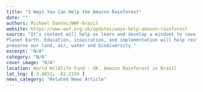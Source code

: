 ```yaml
---
title: "3 Ways You Can Help the Amazon Rainforest"
date: ""
authors: Michael Dantes/WWF-Brazil
website: https://www.wwf.org.uk/updates/ways-help-amazon-rainforest
source: "It’s content will help us learn and develop a mindset to save Our
Planet Earth. Education, inspiration, and implementation will help restore, conserve, and
preserve our land, air, water and biodiversity."
excerpt: "N/A"
category: "N/A"
cover_image: "N/A"
location: World Wildlife Fund - UK, Amazon Rainforest in Brazil
lat_lng: [-3.4653, -62.2159 ]
news_category: "Related News Article"
---
```

